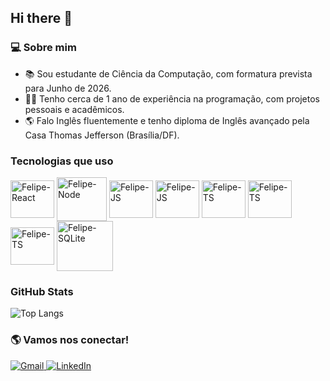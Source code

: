 ## Hi there 👋

### 💻 Sobre mim 

- 📚 Sou estudante de Ciência da Computação, com formatura prevista para Junho de 2026.
- 👨‍💻 Tenho cerca de 1 ano de experiência na programação, com projetos pessoais e acadêmicos.
-  :earth_americas: Falo Inglês fluentemente e tenho diploma de Inglês avançado pela Casa Thomas Jefferson (Brasília/DF).

### Tecnologias que uso

<div style = "display: inline_block">
  <img align = "center" alt = "Felipe-React" width = "70" height = "60" src="https://cdn.jsdelivr.net/gh/devicons/devicon@latest/icons/react/react-original.svg"/>
  
  <img align = "center" alt = "Felipe-Node" width = "80" height = "70" src="https://cdn.jsdelivr.net/gh/devicons/devicon@latest/icons/nodejs/nodejs-original-wordmark.svg"/>

  <img align = "center" alt = "Felipe-JS" width = "70" height = "60" src="https://cdn.jsdelivr.net/gh/devicons/devicon@latest/icons/dotnetcore/dotnetcore-original.svg" />
  
  <img align = "center" alt = "Felipe-JS" width = "70" height = "60" src="https://cdn.jsdelivr.net/gh/devicons/devicon@latest/icons/javascript/javascript-original.svg"/>
  
  <img align = "center" alt = "Felipe-TS" width = "70" height = "60"  src="https://cdn.jsdelivr.net/gh/devicons/devicon@latest/icons/typescript/typescript-original.svg" />

  <img align = "center" alt = "Felipe-TS" width = "70" height = "60" src="https://cdn.jsdelivr.net/gh/devicons/devicon@latest/icons/csharp/csharp-original.svg" />

  <img align = "center" alt = "Felipe-TS" width = "70" height = "60" src="https://cdn.jsdelivr.net/gh/devicons/devicon@latest/icons/mysql/mysql-original.svg" />
  
  <img align = "center" alt = "Felipe-SQLite" width = "90" height = "80" src="https://cdn.jsdelivr.net/gh/devicons/devicon@latest/icons/sqlite/sqlite-original-wordmark.svg" />
</div>

### GitHub Stats

![Top Langs](https://github-readme-stats.vercel.app/api/top-langs/?username=anuraghazra&layout=compact&theme=dark)

### 🌎 Vamos nos conectar!

<a href="mailto:fesoaresma@gmail.com">
  <img src="https://img.shields.io/badge/Gmail-333333?style=for-the-badge&logo=gmail&logoColor=red" alt="Gmail"/>
</a>
  
<a href="https://www.linkedin.com/in/f-maciel">
  <img src="https://img.shields.io/badge/LinkedIn-0077B5?style=for-the-badge&logo=linkedin&logoColor=white" alt="LinkedIn"/>
</a>


  
